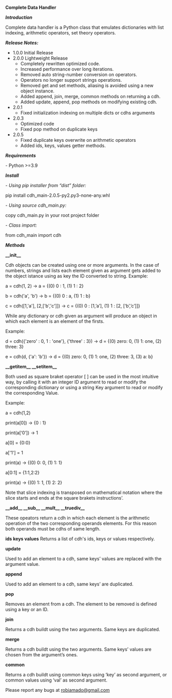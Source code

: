 **Complete Data Handler**

***Introduction***

Complete data handler is a Python class that emulates dictionaries with list indexing, arithmetic operators, set theory operators.

***Release Notes:***

- 1.0.0 Initial Release
- 2.0.0 Lightweight Release
  - Completely rewritten optimized code.
  - Increased performance over long iterations.
  - Removed auto string-number conversion on operators.
  - Operators no longer support strings operations.
  - Removed get and set methods, aliasing is avoided using a new object instance.
  - Added append, join, merge, common methods on returning a cdh.
  - Added update, append, pop methods on modifying existing cdh.
- 2.0.1 
	- Fixed initialization indexing on multiple dicts or cdhs arguments
- 2.0.3
    - Optimized code
	- Fixed pop method on duplicate keys
- 2.0.5
	- Fixed duplicate keys overwrite on arithmetic operators
	- Added ids, keys, values getter methods.
	
***Requirements***

\- Python >=3.9

***Install***

*- Using pip installer from “dist” folder:*

pip install cdh\_main-2.0.5-py2.py3-none-any.whl

*- Using source cdh\_main.py:*

copy cdh\_main.py in your root project folder

*-  Class import:*

from cdh\_main import cdh

***Methods***

**\_\_init\_\_**

Cdh objects can be created using one or more arguments. In the case of numbers, strings and lists each element given as argument gets added to the object istance using as key the ID converted to string. Example:

a = cdh(1, 2) → a = {(0) 0 : 1, (1) 1 : 2}

b = cdh('a', 'b') → b = {(0) 0 : a, (1) 1 : b}

c = cdh([1,'a'], [2,['b','c']]) → c = {(0) 0 : [1,’a’], (1) 1 : [2, [‘b’,’c’]]}


While any dictionary or cdh given as argument will produce an object in which each element is an element of the firsts. 

Example:

d = cdh({'zero' : 0, 1 : 'one'}, {'three' : 3}) → d = {(0) zero: 0, (1) 1: one, (2) three: 3}

e = cdh(d, {'a': 'b'}) → d = {(0) zero: 0, (1) 1: one, (2) three: 3, (3) a: b}

**\_\_getitem\_\_   \_\_setitem\_\_**

Both used as square braket operator [ ] can be used in the most intuitive way, by calling it with an integer ID argument to read or modify the corresponding dictionary or using a string Key argument to read or modify the corresponding Value.

Example:

a = cdh(1,2)

print(a[0]) → {0 : 1}

print(a[‘0’]) → 1

a[0] = {0:0}

a['1'] = 1

print(a) → {(0) 0: 0, (1) 1: 1}

a[0:1] = {1:1,2:2}

print(a) → {(0) 1: 1, (1) 2: 2}

Note that slice indexing is transposed on mathematical notation where the slice starts and ends at the square brakets instructions’.

**\_\_add\_\_	\_\_sub\_\_	\_\_mult\_\_	\_\_truediv\_\_**

These opeators return a cdh in which each element is the arithmetic operation of the two corresponding operands elements. For this reason both operands must be cdhs of same length.

**ids	keys	values**
Returns a list of cdh's ids, keys or values respectively.

**update**

Used to add an element to a cdh, same keys’ values are replaced with the argument value.

**append**

Used to add an element to a cdh, same keys’ are duplicated.

**pop**

Removes an element from a cdh. The element to be removed is defined using a key or an ID.

**join**

Returns a cdh buildt using the two arguments. Same keys are duplicated.

**merge**

Returns a cdh buildt using the two arguments. Same keys’ values are chosen from the argument’s ones.

**common**

Returns a cdh buildt using common keys using ‘key’ as second argument, or common values using ‘val’ as second argument.


Please report any bugs at robiamado@gmail.com
